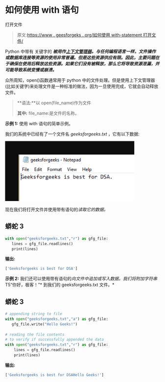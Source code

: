 # 如何使用 with 语句

打开文件

> 原文:[https://www . geesforgeks . org/如何使用 with-statement 打开文件/](https://www.geeksforgeeks.org/how-to-open-a-file-using-the-with-statement/)

Python 中带有 关键字的 ***被用作[上下文管理器](https://www.geeksforgeeks.org/context-manager-in-python/)。与任何编程语言一样，文件操作或数据库连接等资源的使用非常普遍。但是这些资源供应有限。因此，主要问题在于确保在使用后释放这些资源。如果它们没有被释放，那么它将导致资源泄漏，并可能导致系统变慢或崩溃。***

众所周知，open()函数通常用于 python 中的文件处理。但是使用上下文管理器(比如关键字)来处理文件是一种标准的做法，因为一旦使用完成，它就会自动释放文件。

> **语法:**以 open(file_name)作为文件
> 
> **其中:** file_name:是文件的名称。

**示例 1:** 使用 with 语句的简单示例。

我们的系统中已经有了一个文件名 *geeksforgeeks.txt* ，它有以下数据:

![](img/761dd9c22516a21dc6e70ed6966cb97d.png)

现在我们将打开文件并使用带有语句的*读取它的数据。*

## 蟒蛇 3

```py
with open("geeksforgeeks.txt","r") as gfg_file:
   lines = gfg_file.readlines()
   print(lines)
```

**输出:**

```py
['Geeksforgeeks is best for DSA']
```

**示例 2:** 我们还可以使用带有语句的*向文件中追加或写入数据。我们将附加字符串*T5“你好，极客！”* 到我们的 geeksforgeeks.txt 文件。*

## 蟒蛇 3

```py
# appending string to file
with open("geeksforgeeks.txt","a") as gfg_file:
   gfg_file.write("Hello Geeks!")

# reading the file contents
# to verify if successfully appended the data
with open("geeksforgeeks.txt","r") as gfg_file:
    lines = gfg_file.readlines()
    print(lines)
```

**输出:**

```py
['Geeksforgeeks is best for DSAHello Geeks!']
```
